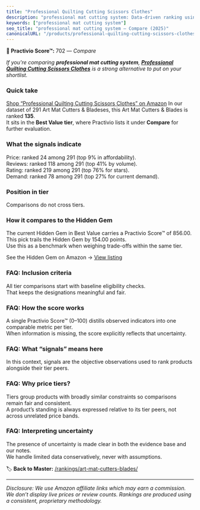 ```yaml
---
title: "Professional Quilting Cutting Scissors Clothes"
description: "professional mat cutting system: Data-driven ranking using the Practivio Score™. Positioned by quality, value, demand, findability, momentum."
keywords: ["professional mat cutting system"]
seo_title: "professional mat cutting system — Compare (2025)"
canonicalURL: "/products/professional-quilting-cutting-scissors-clothes-B0894W22Q9/"
---
```


**🛒 Practivio Score™:** 702 — _Compare_


*If you're comparing **professional mat cutting system**, **[Professional Quilting Cutting Scissors Clothes](https://www.amazon.com/dp/B0894W22Q9?tag=practivio-20)** is a strong alternative to put on your shortlist.*
### Quick take
[Shop “Professional Quilting Cutting Scissors Clothes” on Amazon](https://www.amazon.com/dp/B0894W22Q9?tag=practivio-20)
In our dataset of 291 Art Mat Cutters & Bladeses, this Art Mat Cutters & Blades is ranked **135**.  
It sits in the **Best Value tier**, where Practivio lists it under **Compare** for further evaluation.

### What the signals indicate
Price: ranked 24 among 291 (top 9% in affordability).  
Reviews: ranked 118 among 291 (top 41% by volume).  
Rating: ranked 219 among 291 (top 76% for stars).  
Demand: ranked 78 among 291 (top 27% for current demand).

### Position in tier
Comparisons do not cross tiers.

### How it compares to the Hidden Gem
The current Hidden Gem in Best Value carries a Practivio Score™ of 856.00.  
This pick trails the Hidden Gem by 154.00 points.  
Use this as a benchmark when weighing trade-offs within the same tier.  

See the Hidden Gem on Amazon → [View listing](https://www.amazon.com/dp/B0C8BRB3RH?tag=practivio-20)

### FAQ: Inclusion criteria
All tier comparisons start with baseline eligibility checks.  
That keeps the designations meaningful and fair.

### FAQ: How the score works
A single Practivio Score™ (0–100) distills observed indicators into one comparable metric per tier.  
When information is missing, the score explicitly reflects that uncertainty.

### FAQ: What “signals” means here
In this context, signals are the objective observations used to rank products alongside their tier peers.

### FAQ: Why price tiers?
Tiers group products with broadly similar constraints so comparisons remain fair and consistent.  
A product’s standing is always expressed relative to its tier peers, not across unrelated price bands.

### FAQ: Interpreting uncertainty
The presence of uncertainty is made clear in both the evidence base and our notes.  
We handle limited data conservatively, never with assumptions.

<!-- Missing template for Compare/CompareWithinPriceClass -->


🏷️ **Back to Master:** [/rankings/art-mat-cutters-blades/](/rankings/art-mat-cutters-blades/)

---
_Disclosure: We use Amazon affiliate links which may earn a commission. We don’t display live prices or review counts. Rankings are produced using a consistent, proprietary methodology._
